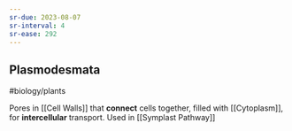 ```yaml
---
sr-due: 2023-08-07
sr-interval: 4
sr-ease: 292
---
```

## Plasmodesmata
#biology/plants 

Pores in [[Cell Walls]] that **connect** cells together, filled with [[Cytoplasm]], for **intercellular** transport. 
Used in [[Symplast Pathway]]